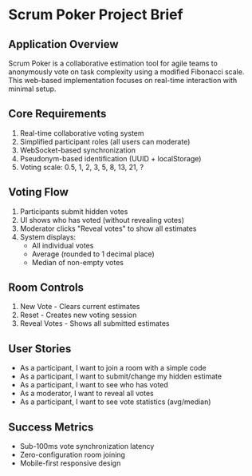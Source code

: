 # Scrum Poker Project Brief

## Application Overview
Scrum Poker is a collaborative estimation tool for agile teams to anonymously vote on task complexity using a modified Fibonacci scale. This web-based implementation focuses on real-time interaction with minimal setup.

## Core Requirements
1. Real-time collaborative voting system
2. Simplified participant roles (all users can moderate)
3. WebSocket-based synchronization
4. Pseudonym-based identification (UUID + localStorage)
5. Voting scale: 0.5, 1, 2, 3, 5, 8, 13, 21, ?

## Voting Flow
1. Participants submit hidden votes
2. UI shows who has voted (without revealing votes)
3. Moderator clicks "Reveal votes" to show all estimates
4. System displays:
   - All individual votes
   - Average (rounded to 1 decimal place)
   - Median of non-empty votes

## Room Controls
1. New Vote - Clears current estimates
2. Reset - Creates new voting session
3. Reveal Votes - Shows all submitted estimates

## User Stories
- As a participant, I want to join a room with a simple code
- As a participant, I want to submit/change my hidden estimate
- As a participant, I want to see who has voted
- As a moderator, I want to reveal all votes
- As a participant, I want to see vote statistics (avg/median)

## Success Metrics
- Sub-100ms vote synchronization latency
- Zero-configuration room joining
- Mobile-first responsive design
